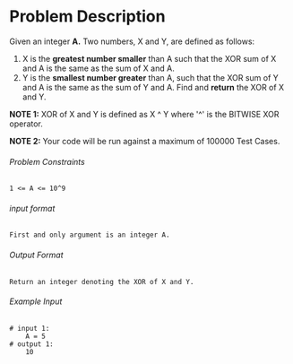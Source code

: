 # Problem Description

Given an integer **A.**
Two numbers, X and Y, are defined as follows:

1. X is the **greatest number smaller** than A such that the XOR sum of X and A is the same as the sum of X and A.
2. Y is the **smallest number greater** than A, such that the XOR sum of Y and A is the same as the sum of Y and A.
Find and **return** the XOR of X and Y.

**NOTE 1:** XOR of X and Y is defined as X ^ Y where '^' is the BITWISE XOR operator.

**NOTE 2:** Your code will be run against a maximum of 100000 Test Cases.

###### Problem Constraints

```
1 <= A <= 10^9
```

###### input format

``` 
First and only argument is an integer A.
```

###### Output Format

```
Return an integer denoting the XOR of X and Y.
```

###### Example Input

```
# input 1: 
    A = 5
# output 1: 
    10
```
